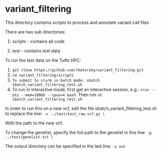 # variant_filtering
This directory contains scripts to process and annotate variant call files

There are two sub directories:
1) scripts - contains all code

2) test - contains test data

To run the test data on the Tufts HPC:

1. `git clone https://github.com/rbatorsky/variant_filtering.git`
2. `cd variant_filtering/scripts`
3. `To submit to slurm in batch mode: sbatch sbatch_variant_filtering_test.sh`
4. To run in interactive mode, first get an interactive session, e.g.: `srun --pty --mem=100Gb --cpus=4 bash`.
Then run `sh sbatch_variant_filtering_test.sh`

In order to run this on a new vcf, edit the file sbatch_variant_filtering_test.sh to replace the line:
`-v ../test/test_raw.vcf.gz \`

With the path to the new vcf.

To change the genelist, specify the full path to the genelist in this line:
`-g ../test/genelist.txt \`

The output directory can be specified in the last line:
`-o out`



